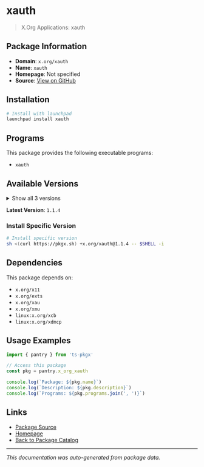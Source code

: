 # xauth

> X.Org Applications: xauth

## Package Information

- **Domain**: `x.org/xauth`
- **Name**: `xauth`
- **Homepage**: Not specified
- **Source**: [View on GitHub](https://github.com/pkgxdev/pantry/tree/main/projects/x.org/xauth/package.yml)

## Installation

```bash
# Install with launchpad
launchpad install xauth
```

## Programs

This package provides the following executable programs:

- `xauth`

## Available Versions

<details>
<summary>Show all 3 versions</summary>

- `1.1.4`, `1.1.3`, `1.1.2`

</details>

**Latest Version**: `1.1.4`

### Install Specific Version

```bash
# Install specific version
sh <(curl https://pkgx.sh) +x.org/xauth@1.1.4 -- $SHELL -i
```

## Dependencies

This package depends on:

- `x.org/x11`
- `x.org/exts`
- `x.org/xau`
- `x.org/xmu`
- `linux:x.org/xcb`
- `linux:x.org/xdmcp`

## Usage Examples

```typescript
import { pantry } from 'ts-pkgx'

// Access this package
const pkg = pantry.x_org_xauth

console.log(`Package: ${pkg.name}`)
console.log(`Description: ${pkg.description}`)
console.log(`Programs: ${pkg.programs.join(', ')}`)
```

## Links

- [Package Source](https://github.com/pkgxdev/pantry/tree/main/projects/x.org/xauth/package.yml)
- [Homepage](#)
- [Back to Package Catalog](../package-catalog.md)

---

*This documentation was auto-generated from package data.*
